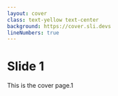 ```yaml
---
layout: cover
class: text-yellow text-center
background: https://cover.sli.devs
lineNumbers: true
---
```


# Slide 1

This is the cover page.1
